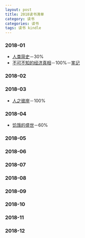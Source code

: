 ```yaml
---
layout: post
title: 2018读书清单
category: 读书
categories: 读书
tags: 读书 kindle
---
```


### 2018-01
* [人类简史]()－30%
* [不可不知的经济真相]()－100%－[笔记](/读书/笔记/2018/01/16/不可不知的经济真相_笔记.html "不可不知的经济真相_笔记")

### 2018-02

### 2018-03
* [人之彼岸]()－100%

### 2018-04
* [饥饿的盛世]()－60%

### 2018-05

### 2018-06

### 2018-07

### 2018-08

### 2018-09

### 2018-10

### 2018-11

### 2018-12
